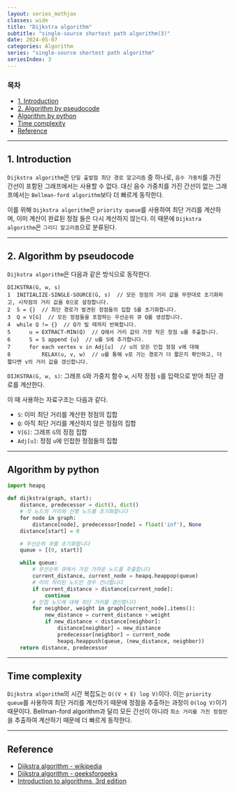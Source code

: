 ```yaml
---
layout: series_mathjax
classes: wide
title: "Dijkstra algorithm"
subtitle: "single-source shortest path algorithm(3)"
date: 2024-05-07
categories: Algorithm
series: "single-source shortest path algorithm"
seriesIndex: 3
---
```


### 목차

- [1. Introduction](#1-introduction)
- [2. Algorithm by pseudocode](#2-algorithm-by-pseudocode)
- [Algorithm by python](#algorithm-by-python)
- [Time complexity](#time-complexity)
- [Reference](#reference)

---

## 1. Introduction

`Dijkstra algorithm`은 `단일 출발점 최단 경로 알고리즘` 중 하나로, `음수 가중치`를 가진 간선이
포함된 그래프에서는 사용할 수 없다. 대신 음수 가중치를 가진 간선이 없는 그래프에서는 `Bellman-ford algorithm`보다
더 빠르게 동작한다.

이를 위해 `Dijkstra algorithm`은 `priority queue`를 사용하여 최단 거리를 계산하며, 이미 계산이 완료된 정점
들은 다시 계산하지 않는다. 이 때문에 `Dijkstra algorithm`은 `그리디 알고리즘`으로 분류된다.

---

## 2. Algorithm by pseudocode

`Dijkstra algorithm`은 다음과 같은 방식으로 동작한다.

```plaintest
DIJKSTRA(G, w, s)
1  INITIALIZE-SINGLE-SOURCE(G, s)  // 모든 정점의 거리 값을 무한대로 초기화하고, 시작점의 거리 값을 0으로 설정합니다.
2  S = {}  // 최단 경로가 발견된 정점들의 집합 S를 초기화합니다.
3  Q = V[G]  // 모든 정점들을 포함하는 우선순위 큐 Q를 생성합니다.
4  while Q != {}  // Q가 빌 때까지 반복합니다.
5      u = EXTRACT-MIN(Q)  // Q에서 거리 값이 가장 작은 정점 u를 추출합니다.
6      S = S append {u}  // u를 S에 추가합니다.
7      for each vertex v in Adj[u]  // u의 모든 인접 정점 v에 대해
8          RELAX(u, v, w)  // u를 통해 v로 가는 경로가 더 짧은지 확인하고, 더 짧다면 v의 거리 값을 갱신합니다.
```

`DIJKSTRA(G, w, s)`: 그래프 `G`와 가중치 함수 `w`, 시작 정점 `s`를 입력으로 받아 최단 경로를 계산한다.

이 때 사용하는 자료구조는 다음과 같다.

- `S`: 이미 최단 거리를 계산한 정점의 집합
- `Q`: 아직 최단 거리를 계산하지 않은 정점의 집합
- `V[G]`: 그래프 `G`의 정점 집합
- `Adj[u]`: 정점 `u`에 인접한 정점들의 집합

---

## Algorithm by python

```python
import heapq

def dijkstra(graph, start):
    distance, predecessor = dict(), dict()
    # 각 노드의 거리와 선행 노드를 초기화합니다
    for node in graph:
        distance[node], predecessor[node] = float('inf'), None
    distance[start] = 0

    # 우선순위 큐를 초기화합니다
    queue = [(0, start)]

    while queue:
        # 우선순위 큐에서 가장 가까운 노드를 추출합니다
        current_distance, current_node = heapq.heappop(queue)
        # 이미 처리된 노드인 경우 건너뜁니다
        if current_distance > distance[current_node]:
            continue
        # 인접 노드에 대해 최단 거리를 갱신합니다
        for neighbor, weight in graph[current_node].items():
            new_distance = current_distance + weight
            if new_distance < distance[neighbor]:
                distance[neighbor] = new_distance
                predecessor[neighbor] = current_node
                heapq.heappush(queue, (new_distance, neighbor))
    return distance, predecessor
```

---

## Time complexity

`Dijkstra algorithm`의 시간 복잡도는 `O((V + E) log V)`이다. 이는 `priority queue`를 사용하여
최단 거리를 계산하기 때문에 정점을 추출하는 과정이 `O(log V)`이기 때문이다. Bellman-ford algorithm과
달리 모든 간선이 아니라 `최소 거리를 가진 정점만`을 추출하여 계산하기 때문에 더 빠르게 동작한다.

---

## Reference

- [Dijkstra algorithm - wikipedia](https://en.wikipedia.org/wiki/Dijkstra%27s_algorithm)
- [Dijkstra algorithm - geeksforgeeks](https://www.geeksforgeeks.org/dijkstras-shortest-path-algorithm-greedy-algo-7/)
- [Introduction to algorithms, 3rd edition](https://mitpress.mit.edu/books/introduction-algorithms-third-edition)
